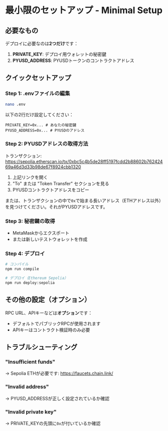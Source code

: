 # 最小限のセットアップ - Minimal Setup

## 必要なもの

デプロイに必要なのは**2つだけ**です：

1. **PRIVATE_KEY**: デプロイ用ウォレットの秘密鍵
2. **PYUSD_ADDRESS**: PYUSDトークンのコントラクトアドレス

## クイックセットアップ

### Step 1: .envファイルの編集

```bash
nano .env
```

以下の2行だけ設定してください：

```env
PRIVATE_KEY=0x... # あなたの秘密鍵
PYUSD_ADDRESS=0x... # PYUSDのアドレス
```

### Step 2: PYUSDアドレスの取得方法

トランザクション: https://sepolia.etherscan.io/tx/0xbc5c4b5de28ff5197fcdd2b88602b76242469a46d3d33b98de67f8924cbb1320

1. 上記リンクを開く
2. "To" または "Token Transfer" セクションを見る
3. PYUSDコントラクトアドレスをコピー

または、トランザクションの中で`0x`で始まる長いアドレス（ETHアドレス以外）を見つけてください。それがPYUSDアドレスです。

### Step 3: 秘密鍵の取得

- MetaMaskからエクスポート
- または新しいテストウォレットを作成

### Step 4: デプロイ

```bash
# コンパイル
npm run compile

# デプロイ（Ethereum Sepolia）
npm run deploy:sepolia
```

## その他の設定（オプション）

RPC URL、APIキーなどは**オプション**です：
- デフォルトでパブリックRPCが使用されます
- APIキーはコントラクト検証時のみ必要

## トラブルシューティング

### "Insufficient funds"
→ Sepolia ETHが必要です: https://faucets.chain.link/

### "Invalid address"
→ PYUSD_ADDRESSが正しく設定されているか確認

### "Invalid private key"
→ PRIVATE_KEYの先頭に`0x`が付いているか確認
